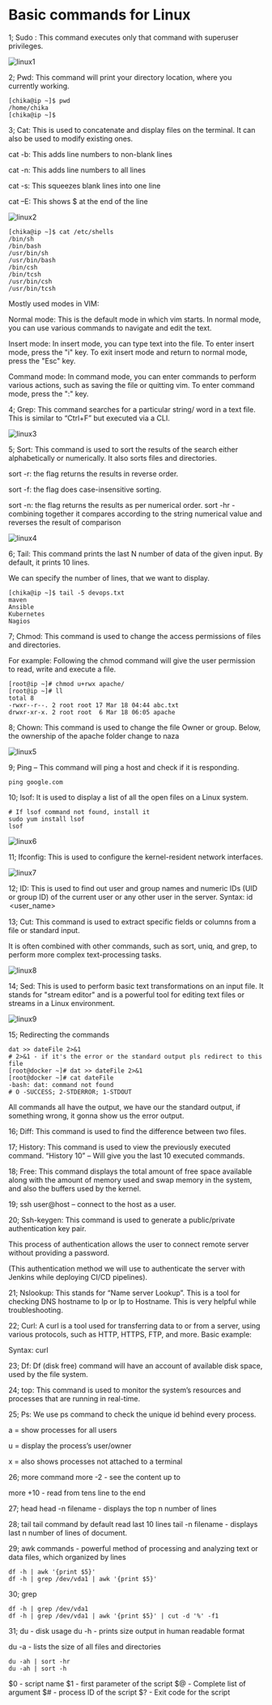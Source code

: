 # Basic commands for Linux

1; Sudo : This command executes only that command with superuser privileges.

![linux1](linux1.png)

2; Pwd: This command will print your directory location, where you currently working.

```
[chika@ip ~]$ pwd
/home/chika
[chika@ip ~]$ 

```

3; Cat: This is used to concatenate and display files on the terminal. It can also be used to modify existing ones.

cat -b: This adds line numbers to non-blank lines

cat -n: This adds line numbers to all lines

cat -s: This squeezes blank lines into one line

cat –E: This shows $ at the end of the line

![linux2](linux2.png)

```
[chika@ip ~]$ cat /etc/shells
/bin/sh
/bin/bash
/usr/bin/sh
/usr/bin/bash
/bin/csh
/bin/tcsh
/usr/bin/csh
/usr/bin/tcsh

```

Mostly used modes in VIM:

Normal mode: This is the default mode in which vim starts. In normal mode, you can use various commands to navigate and edit the text.

Insert mode: In insert mode, you can type text into the file. To enter insert mode, press the "i" key. To exit insert mode and return to normal mode, press the "Esc" key.

Command mode: In command mode, you can enter commands to perform various actions, such as saving the file or quitting vim. To enter command mode, press the ":" key.

4; Grep: This command searches for a particular string/ word in a text file. This is similar to “Ctrl+F” but executed via a CLI.

![linux3](linux3.png)

5; Sort: This command is used to sort the results of the search either alphabetically or numerically. It also sorts files and directories.

sort -r: the flag returns the results in reverse order.

sort -f: the flag does case-insensitive sorting.

sort -n: the flag returns the results as per numerical order.
sort -hr  - combining together it compares according to the string numerical value and reverses the result of comparison

![linux4](linux4.png)

6; Tail: This command prints the last N number of data of the given input. By default, it prints 10 lines.

We can specify the number of lines, that we want to display.

```
[chika@ip ~]$ tail -5 devops.txt 
maven
Ansible
Kubernetes
Nagios

```

7; Chmod: This command is used to change the access permissions of files and directories.

For example: Following the chmod command will give the user permission to read, write and execute a file.

```
[root@ip ~]# chmod u+rwx apache/
[root@ip ~]# ll
total 8
-rwxr--r--. 2 root root 17 Mar 18 04:44 abc.txt
drwxr-xr-x. 2 root root  6 Mar 18 06:05 apache

```

8; Chown: This command is used to change the file Owner or group.
Below, the ownership of the apache folder change to naza

![linux5](linux5.png)

9; Ping – This command will ping a host and check if it is responding.

```
ping google.com

```

10; lsof: It is used to display a list of all the open files on a Linux system.

```
# If lsof command not found, install it
sudo yum install lsof
lsof
```

![linux6](linux6.png)

11; Ifconfig: This is used to configure the kernel-resident network interfaces.

![linux7](linux7.png)

12; ID: This is used to find out user and group names and numeric IDs (UID or group ID) of the current user or any other user in the server.
Syntax: id <option> <user_name>

13; Cut: This command is used to extract specific fields or columns from a file or standard input.

It is often combined with other commands, such as sort, uniq, and grep, to perform more complex text-processing tasks.

![linux8](linux8.png)

14; Sed: This is used to perform basic text transformations on an input file. It stands for "stream editor" and is a powerful tool for editing text files or streams in a Linux environment.

![linux9](linux9.png)

15; Redirecting the commands

```
dat >> dateFile 2>&1
# 2>&1 - if it's the error or the standard output pls redirect to this file
[root@docker ~]# dat >> dateFile 2>&1
[root@docker ~]# cat dateFile
-bash: dat: command not found
# O -SUCCESS; 2-STDERROR; 1-STDOUT
```

All commands all have the output, we have our the standard output, if something wrong, it gonna show us the error output.

16; Diff: This command is used to find the difference between two files.

17; History: This command is used to view the previously executed command.
“History 10” – Will give you the last 10 executed commands.

18; Free: This command displays the total amount of free space available along with the amount of memory used and swap memory in the system, and also the buffers used by the kernel.

19; ssh user@host – connect to the host as a user.

20; Ssh-keygen: This command is used to generate a public/private authentication key pair.

This process of authentication allows the user to connect remote server without providing a password.

(This authentication method we will use to authenticate the server with Jenkins while deploying CI/CD pipelines).

21; Nslookup: This stands for “Name server Lookup”. This is a tool for checking DNS hostname to Ip or Ip to Hostname. This is very helpful while troubleshooting.

22; Curl: A curl is a tool used for transferring data to or from a server, using various protocols, such as HTTP, HTTPS, FTP, and more. Basic example:

Syntax: curl <url>

23; Df: Df (disk free) command will have an account of available disk space, used by the file system.

24; top: This command is used to monitor the system’s resources and processes that are running in real-time.

25; Ps: We use ps command to check the unique id behind every process.

a = show processes for all users

u = display the process’s user/owner

x = also shows processes not attached to a terminal

26; more command
more -2  - see the content up to

more +10 - read from tens line to the end

27; head
head -n filename  - displays the top n number of lines

28; tail
tail command by default read last 10 lines
tail -n filename   - displays last n number of lines of document.

29; awk commands  - powerful method of processing and analyzing text or data files, which organized by lines

```
df -h | awk '{print $5}'
df -h | grep /dev/vda1 | awk '{print $5}'
```

30; grep

```
df -h | grep /dev/vda1 
df -h | grep /dev/vda1 | awk '{print $5}' | cut -d '%' -f1
```

31; du - disk usage
du -h  - prints size output in human readable format

du -a  - lists the size of all files and directories

```
du -ah | sort -hr
du -ah | sort -h
```

$0 - script name
$1 - first parameter of the script
$@ - Complete list of argument
$# - process ID of the script
$? - Exit code for the script
